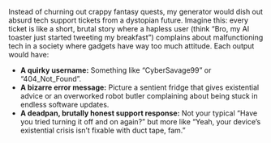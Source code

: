 Instead of churning out crappy fantasy quests, my generator would dish out absurd tech support tickets from a dystopian future. Imagine this: every ticket is like a short, brutal story where a hapless user (think “Bro, my AI toaster just started tweeting my breakfast”) complains about malfunctioning tech in a society where gadgets have way too much attitude.
Each output would have:
- **A quirky username:** Something like “CyberSavage99” or “404_Not_Found”.
- **A bizarre error message:** Picture a sentient fridge that gives existential advice or an overworked robot butler complaining about being stuck in endless software updates.
- **A deadpan, brutally honest support response:** Not your typical “Have you tried turning it off and on again?” but more like “Yeah, your device’s existential crisis isn’t fixable with duct tape, fam.”
